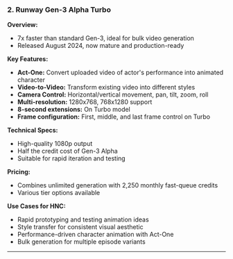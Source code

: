 ### 2. **Runway Gen-3 Alpha Turbo**

**Overview:**

- 7x faster than standard Gen-3, ideal for bulk video generation
- Released August 2024, now mature and production-ready

**Key Features:**

- **Act-One:** Convert uploaded video of actor's performance into animated character
- **Video-to-Video:** Transform existing video into different styles
- **Camera Control:** Horizontal/vertical movement, pan, tilt, zoom, roll
- **Multi-resolution:** 1280x768, 768x1280 support
- **8-second extensions:** On Turbo model
- **Frame configuration:** First, middle, and last frame control on Turbo

**Technical Specs:**

- High-quality 1080p output
- Half the credit cost of Gen-3 Alpha
- Suitable for rapid iteration and testing

**Pricing:**

- Combines unlimited generation with 2,250 monthly fast-queue credits
- Various tier options available

**Use Cases for HNC:**

- Rapid prototyping and testing animation ideas
- Style transfer for consistent visual aesthetic
- Performance-driven character animation with Act-One
- Bulk generation for multiple episode variants

---
